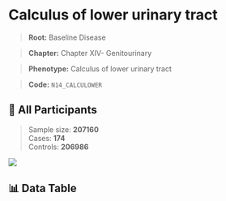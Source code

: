 # Calculus of lower urinary tract

> **Root:** Baseline Disease  

> **Chapter:** Chapter XIV- Genitourinary  

> **Phenotype:** Calculus of lower urinary tract  

> **Code:** `N14_CALCULOWER`

## 🧪 All Participants  
> Sample size: **207160**  
> Cases: **174**  
> Controls: **206986**
<img src="/Sensitive/Figures/ALL/Baseline/N14_CALCULOWER.png"/>

## 📊 Data Table
<CsvTableMRF src="/Sensitive/Data/ALL/Baseline/LG_N14_CALCULOWER.csv"/>

